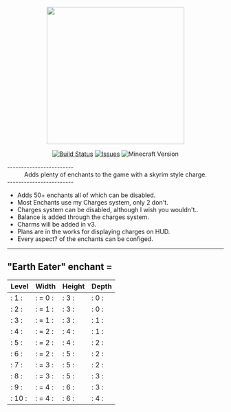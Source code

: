 <p align="center"><img src="http://media-elerium.cursecdn.com/avatars/23/943/635750245836161145.png" width="320" height="320"></p>
<p align="center">
  <a href="https://github.com/HxCKDMS/HxCEnchants/">
      <img src="http://67.187.15.252:8080/buildStatus/icon?job=HxCEnchants" alt="Build Status"></a>
  <a href="https://github.com/HxCKDMS/HxCEnchants/issues">
      <img src="https://img.shields.io/github/issues-raw/HxCKDMS/HxCEnchants.svg" alt="Issues"></a>
  <a><img src="https://img.shields.io/badge/minecraft-1.7.10-blue.svg" alt="Minecraft Version"></a>
</p>
------------------------
<div align="center"> Adds plenty of enchants to the game with a skyrim style charge. </div>
------------------------

* Adds 50+ enchants all of which can be disabled.
* Most Enchants use my Charges system, only 2 don't.
* Charges system can be disabled, although I wish you wouldn't..
* Balance is added through the charges system.
* Charms will be added in v3.
* Plans are in the works for displaying charges on HUD.
* Every aspect? of the enchants can be configed.

------------------------
"Earth Eater" enchant =
------------------------

Level | Width | Height | Depth
------|-------|--------|-------
: 1 : | : = 0 : | : 3 : | : 0 :
: 2 : | : = 1 : | : 3 : | : 0 :
: 3 : | : = 1 : | : 3 : | : 1 :
: 4 : | : = 2 : | : 4 : | : 1 :
: 5 : | : = 2 : | : 4 : | : 2 :
: 6 : | : = 2 : | : 5 : | : 2 :
: 7 : | : = 3 : | : 5 : | : 2 :
: 8 : | : = 3 : | : 5 : | : 3 :
: 9 : | : = 4 : | : 6 : | : 3 :
: 10 : | : = 4 : | : 6 : | : 4 :


